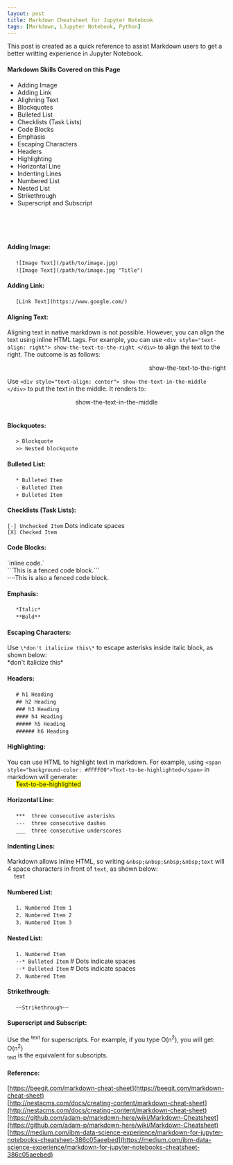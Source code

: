 ```yaml
---
layout: post
title: Markdown Cheatsheet for Jupyter Notebook
tags: [Markdown, LJupyter Notebook, Python]
---
```


This post is created as a quick reference to assist Markdown users to get a better writting experience in Jupyter Notebook.<br>

#### Markdown Skills Covered on this Page
* Adding Image
* Adding Link
* Alighning Text
* Blockquotes
* Bulleted List
* Checklists (Task Lists)
* Code Blocks
* Emphasis
* Escaping Characters
* Headers
* Highlighting
* Horizontal Line
* Indenting Lines
* Numbered List
* Nested List
* Strikethrough
* Superscript and Subscript
<br>
<br>
<br>


#### Adding Image:
&nbsp;&nbsp;&nbsp;&nbsp; `![Image Text](/path/to/image.jpg)`            <br>
&nbsp;&nbsp;&nbsp;&nbsp; `![Image Text](/path/to/image.jpg "Title")`    <br>

#### Adding Link:
&nbsp;&nbsp;&nbsp;&nbsp; `[Link Text](https://www.google.com/)`    <br>

#### Aligning Text:
Aligning text in native markdown is not possible. However, you can align the text using inline HTML tags. For example, you can use `<div style="text-align: right"> show-the-text-to-the-right </div>` to align the text to the right. The outcome is as follows:
<div style="text-align: right"> show-the-text-to-the-right </div>

Use `<div style="text-align: center"> show-the-text-in-the-middle </div>` to put the text in the middle. It renders to:
<div style="text-align: center"> show-the-text-in-the-middle </div>
<br>

#### Blockquotes:
&nbsp;&nbsp;&nbsp;&nbsp; `> Blockquote`            <br>
&nbsp;&nbsp;&nbsp;&nbsp; `>> Nested blockquote`    <br>

#### Bulleted List:
&nbsp;&nbsp;&nbsp;&nbsp; `* Bulleted Item`    <br>
&nbsp;&nbsp;&nbsp;&nbsp; `- Bulleted Item`    <br>
&nbsp;&nbsp;&nbsp;&nbsp; `+ Bulleted Item`    <br>

#### Checklists (Task Lists):
`[⋅] Unchecked Item`    Dots indicate spaces    <br>
`[X] Checked Item`    <br>

#### Code Blocks:
\`inline code.\`                        <br>
\```This is a fenced code block.\```    <br>
⋅⋅⋅⋅This is also a fenced code block.     <br>

#### Emphasis:
&nbsp;&nbsp;&nbsp;&nbsp; `*Italic*`    <br>
&nbsp;&nbsp;&nbsp;&nbsp; `**Bold**`    <br>

#### Escaping Characters:
Use `\*don't italicize this\*` to escape asterisks inside italic block, as shown below:   <br>
\*don't italicize this\*   <br>


#### Headers:
&nbsp;&nbsp;&nbsp;&nbsp; `# h1 Heading`    <br>
&nbsp;&nbsp;&nbsp;&nbsp; `## h2 Heading`    <br>
&nbsp;&nbsp;&nbsp;&nbsp; `### h3 Heading`    <br>
&nbsp;&nbsp;&nbsp;&nbsp; `#### h4 Heading`    <br>
&nbsp;&nbsp;&nbsp;&nbsp; `##### h5 Heading`    <br>
&nbsp;&nbsp;&nbsp;&nbsp; `###### h6 Heading`    <br>

#### Highlighting:
You can use HTML to highlight text in markdown. For example, using `<span style="background-color: #FFFF00">Text-to-be-highlighted</span>` in markdown will generate:    <br>
&nbsp;&nbsp;&nbsp;&nbsp; <span style="background-color: #FFFF00">Text-to-be-highlighted</span>    <br>

#### Horizontal Line:
&nbsp;&nbsp;&nbsp;&nbsp; `***  three consecutive asterisks `      <br>
&nbsp;&nbsp;&nbsp;&nbsp; `---  three consecutive dashes `         <br>
&nbsp;&nbsp;&nbsp;&nbsp; `___  three consecutive underscores `    <br>

#### Indenting Lines:
Markdown allows inline HTML, so writing `&nbsp;&nbsp;&nbsp;&nbsp;text` will 4 space characters in front of `text`, as shown below: <br>
&nbsp;&nbsp;&nbsp;&nbsp;text    <br>

#### Numbered List:
&nbsp;&nbsp;&nbsp;&nbsp; `1. Numbered Item 1`    <br>
&nbsp;&nbsp;&nbsp;&nbsp; `2. Numbered Item 2`    <br>
&nbsp;&nbsp;&nbsp;&nbsp; `3. Numbered Item 3`    <br>

#### Nested List:
&nbsp;&nbsp;&nbsp;&nbsp;  `1. Numbered Item`                              <br>
&nbsp;&nbsp;&nbsp;&nbsp;  `⋅⋅* Bulleted Item`    # Dots indicate spaces    <br>
&nbsp;&nbsp;&nbsp;&nbsp;  `⋅⋅* Bulleted Item`    # Dots indicate spaces    <br>
&nbsp;&nbsp;&nbsp;&nbsp;  `2. Numbered Item`                              <br>


#### Strikethrough:
&nbsp;&nbsp;&nbsp;&nbsp; `~~Strikethrough~~`    <br>

#### Superscript and Subscript:
Use the <sup>text</sup> for superscripts. For example, if you type O(n<sup>2</sup>), you will get: <br>
O(n<sup>2</sup>)     <br>
<sub>text</sub> is the equivalent for subscripts. <br>




#### Reference:    <br>
[https://beegit.com/markdown-cheat-sheet](https://beegit.com/markdown-cheat-sheet) <br>
[http://nestacms.com/docs/creating-content/markdown-cheat-sheet](http://nestacms.com/docs/creating-content/markdown-cheat-sheet) <br>
[https://github.com/adam-p/markdown-here/wiki/Markdown-Cheatsheet](https://github.com/adam-p/markdown-here/wiki/Markdown-Cheatsheet) <br>
[https://medium.com/ibm-data-science-experience/markdown-for-jupyter-notebooks-cheatsheet-386c05aeebed](https://medium.com/ibm-data-science-experience/markdown-for-jupyter-notebooks-cheatsheet-386c05aeebed) <br>
